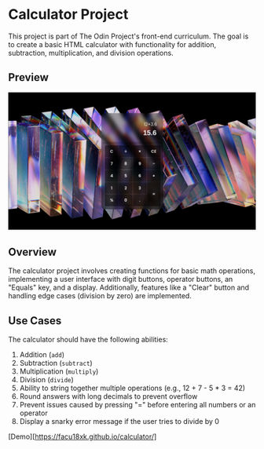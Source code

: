 # Calculator Project

This project is part of The Odin Project's front-end curriculum. The goal is to create a basic HTML calculator with functionality for addition, subtraction, multiplication, and division operations.

## Preview

![preview](./assets/preview.png)

## Overview

The calculator project involves creating functions for basic math operations, implementing a user interface with digit buttons, operator buttons, an "Equals" key, and a display. Additionally, features like a "Clear" button and handling edge cases (division by zero) are implemented.

## Use Cases

The calculator should have the following abilities:

1. Addition (`add`)
2. Subtraction (`subtract`)
3. Multiplication (`multiply`)
4. Division (`divide`)
5. Ability to string together multiple operations (e.g., 12 + 7 - 5 * 3 = 42)
6. Round answers with long decimals to prevent overflow
7. Prevent issues caused by pressing "=" before entering all numbers or an operator
8. Display a snarky error message if the user tries to divide by 0
   
[Demo][https://facu18xk.github.io/calculator/]
